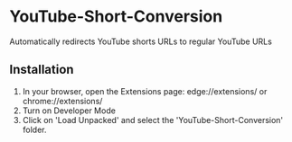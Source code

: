 # YouTube-Short-Conversion

Automatically redirects YouTube shorts URLs to regular YouTube URLs

## Installation

1. In your browser, open the Extensions page: edge://extensions/ or chrome://extensions/
2. Turn on Developer Mode
3. Click on 'Load Unpacked' and select the 'YouTube-Short-Conversion' folder.
